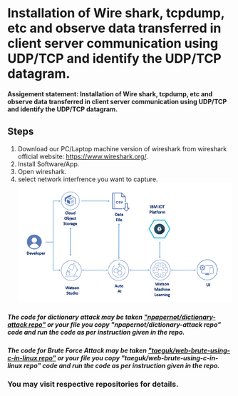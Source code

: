 #  Installation of Wire shark, tcpdump, etc and observe data transferred in client server communication using UDP/TCP and identify the UDP/TCP datagram.
#### Assigement statement: Installation of Wire shark, tcpdump, etc and observe data transferred in client server communication using UDP/TCP and identify the UDP/TCP datagram. 


## Steps

1. Download our PC/Laptop machine version of wireshark from wireshark official website: https://www.wireshark.org/.
2. Install Software/App.
3. Open wireshark.
4. select network interfrence you want to capture.
![](https://github.com/SmartPracticeschool/SPS-6589-Analyze-IoT-sensor-data-with-machine-learning/blob/main/project.png)


##### The code for dictionary attack may be taken ["npapernot/dictionary-attack repo"](https://github.com/npapernot/dictionary-attack) or your file you copy "npapernot/dictionary-attack repo" code and run the code as per instruction given in the repo.

##### The code for  Brute Force Attack may be taken ["taeguk/web-brute-using-c-in-linux repo"](https://github.com/taeguk/web-brute-using-c-in-linux) or your file you copy "taeguk/web-brute-using-c-in-linux repo" code and run the code as per instruction given in the repo.
 
### You may visit respective repositories for details.
